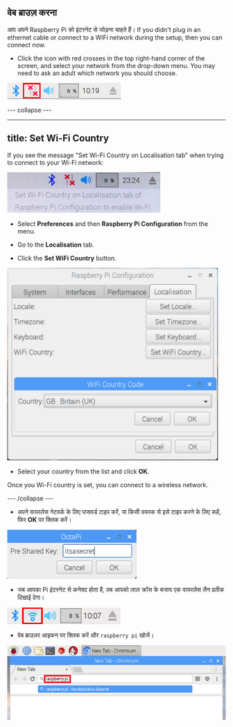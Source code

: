 ## वेब ब्राउज़ करना

आप अपने Raspberry Pi को इंटरनेट से जोड़ना चाहते हैं। If you didn't plug in an ethernet cable or connect to a WiFi network during the setup, then you can connect now.

+ Click the icon with red crosses in the top right-hand corner of the screen, and select your network from the drop-down menu. You may need to ask an adult which network you should choose.

![No wifi](images/no-wifi.png)

\--- collapse \---

* * *

## title: Set Wi-Fi Country

If you see the message "Set Wi-Fi Country on Localisation tab" when trying to connect to your Wi-Fi network:

![set wifi country](images/pi-set-wifi-country.png)

+ Select **Preferences** and then **Raspberry Pi Configuration** from the menu.

+ Go to the **Localisation** tab.

+ Click the **Set WiFi Country** button.

![select wifi country](images/pi-select-wifi-country.png)

+ Select your country from the list and click **OK**.

Once you Wi-Fi country is set, you can connect to a wireless network.

\--- /collapse \---

+ अपने वायरलेस नेटवर्क के लिए पासवर्ड टाइप करें, या किसी वयस्क से इसे टाइप करने के लिए कहें, फिर **OK** पर क्लिक करें।

![Type in password](images/type-password.png)

+ जब आपका Pi इंटरनेट से कनेक्ट होता है, तब आपको लाल क्रॉस के बजाय एक वायरलेस लैन प्रतीक दिखाई देगा।

![screenshot](images/pi-wifi.png)

+ वेब ब्राउज़र आइकन पर क्लिक करें और `raspberry pi` खोजें।

![screenshot](images/pi-browser.png)